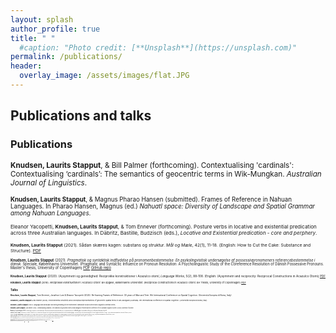 ```yaml
---
layout: splash
author_profile: true
title: " "
  #caption: "Photo credit: [**Unsplash**](https://unsplash.com)"
permalink: /publications/
header:
  overlay_image: /assets/images/flat.JPG
---
```


## Publications and talks

### Publications

<small> **Knudsen, Laurits Stapput**, & Bill Palmer (forthcoming). Contextualising 'cardinals': Contextualising ‘cardinals’: The semantics of geocentric terms in Wik-Mungkan. *Australian Journal of Linguistics*.

<small> **Knudsen, Laurits Stapput**, & Magnus Pharao Hansen (submitted). Frames of Reference in Nahuan Languages. In Pharao Hansen, Magnus (ed.) *Nahuatl space: Diversity of Landscape and Spatial Grammar among Nahuan Languages*.

<small> Eleanor Yacopetti, **Knudsen, Laurits Stapput**, & Tom Ennever (forthcoming). Posture verbs in locative and existential predication across three Australian languages. In Däbritz, Bastille, Budzisch (eds.), *Locative and Existential predication - core and perphery*.

<small> **Knudsen, Laurits Stapput** (2021). Sådan skæres kagen: substans og struktur. *Mål og Mæle*, 42(1), 11-18. (English: How to Cut the Cake: Substance and Structure). [PDF](https://osf.io/g8ds3)

<small> **Knudsen, Laurits Stapput** (2021). *Pragmatisk og syntaktisk indflydelse på pronomenbestemmelse: En psykolingvistisk undersøgelse af possessivpronomeners referencebestemmelse i dansk*. Speciale, Københavns Universitet. (Pragmatic and Syntactic Influence on Pronoun Resolution: A Psycholinguistic Study of the Coreference Resolution of Danish Possessive Pronouns. Master's thesis, University of Copenhagen) [PDF](https://osf.io/wg5vf) [GitHub repo](https://github.com/lstapputknudsen/pronoun-resolution-in-danish_masters-thesis)

<small> **Knudsen, Laurits Stapput** (2020). (A)symmetri og gensidighed: Reciprokke konstruktioner i Acazulco otomí, *Language Works*, 5(2), 88-108. (English: (A)symmetri and reciprocity: Reciprocal Constructions in Acazulco Otomí) [PDF](https://osf.io/qmfjn)

<small> **Knudsen, Laurits Stapput** (2018). *Reciprokke konstruktioner i Acazulco Otomí*. BA opgave, Københavns Universitet. (Reciprocal Constructions in Acazulco Otomí. BA Thesis, University of Copenhagen) [PDF](https://osf.io/cgqdw)

### Talks

<small> **Knudsen, Laurits Stapput**, Tom Ennever, Jonathon Lum & Eleanor Yacopetti (2024). Re-framing Frames of Reference: 30 years of Man and Tree. 9th International Conference on Spatial Cognition. (Università Europea di Roma, Italy)

<small> **Knudsen, Laurits Stapput** & Bill Palmer (2024). Environmental sensitivity and conceptual representations of geocentric spatial terms in Wik-Mungkan (Australia). 9th International Conference on Spatial Cognition. (Università Europea di Roma, Italy)

<small> **Knudsen, Laurits Stapput** (2024). Language and landscape: anchoring meaning in the environment. Newcastle Social Science and Linguistics Seminar series.

<small> **Knudsen, Laurits Stapput**, & Bill Palmer (2023). *Contextualising cardinals: The semantics of geocentric terms in Wik-Mungkan*. Presented at the conference of the Australian Linguistic Society. 30 Nov, University of Sydney.

<small> **Knudsen, Laurits Stapput** (2023). *Anchoring semantics in the landscape: Environmental and contextual influences on spatial reference in Wik-Mungkan*. Invited talk at University of Southern Denmark, Sep 20.

<small> **Knudsen, Laurits Stapput**, Tom Ennever, & Eleanor Yacopetti (2023). *Postural verbs and their roles in locative and existential predication in three Australian languages*. Presented at the 56th Annual Meeting of the Societas Linguistica Europaea. 29 Aug - 1 Sept, National and Kapodistrian University of Athens, Greece. 

<small> Ennever, Tom, **Laurits Stapput Knudsen**, & Eleanor Yacopetti (2023). *Finding Common Ground: Frames of Reference and Differential Place Marking in three Australian languages*. Presented at the 56th Annual Meeting of the Societas Linguistica Europaea. 29 Aug - 1 Sept, National and Kapodistrian University of Athens, Greece. 

<small> **Knudsen, Laurits Stapput**, Tom Ennever, Eleanor Yacopetti, Joe Blythe, Maïa Ponsonnet, Alice Gaby, & Bill Palmer (2023). *A Cognitive Discourse Analysis of task participant behaviour in elicitation situations*. Presented at the 16th International Cognitive Linguistics Conference. August 7 - 11, HHU Düsseldorf.

<small> **Knudsen, Laurits Stapput**, & Bill Palmer (2022). *The structural status of expressions of spatial frames of reference*. Presented at the 14th Conference of the Association for Linguistic Typology. 15-17 December, Austin (presented virtually)

<small> Blythe, Joe, **Laurits Stapput Knudsen**, Eleanor Yacopetti, & Tom Ennever (2022). *The Rotating Scene Machine – a topographical testbench for semantic typology*. Presented at the conference of the Australian Linguistic Society. 30 Nov - 2 Dec, Melbourne University.

<small> **Knudsen, Laurits Stapput** (2022). *Periphrasis, grammar, and lexicon: a usage-based approach to determine the structural status of spatial expressions*. Presented at the conference of the Australian Linguistic Society. 30 Nov - 2 Dec, Melbourne University.

<small> **Knudsen, Laurits Stapput**, & Magnus Pharao Hansen (2021). *Patterns of Variation in the use of spatial frames of reference in four Nahuatl varieties*. Presented at the National Science Foundation workshop "Environmental Adaptations of Spatial Grammar in Dialects of Nahuatl". 30 November-2 December. Santa Fe, New Mexico. [Abstract](https://osf.io/3fxvg)

<small> **Knudsen, Laurits Stapput**, & Magnus Pharao Hansen,  (2021). *The Coding of Motion Events in ten Versions of the Frog Story” from Hueyapan, Morelos*. Presented at the National Science Foundation workshop "Environmental Adaptations of Spatial Grammar in Dialects of Nahuatl". 30 November-2 December. Santa Fe, New Mexico. [Abstract](https://osf.io/wsm9d)

<small> Palmer, Bill, Dorothea Hoffmann, Alice Gaby, Joe Blythe, Maïa Ponsonnet, Margaret Carew, Thomas Ennever, **Laurits Stapput Knudsen** & Eleanor Yacopetti. 2021. *Geocentric spatial systems in Australian languages*. Presented at the conference of the Australian Linguistic Society. 6-9 December. Online.

<small> Palmer, Bill, Joe Blythe, Margaret Carew, Thomas Ennever, Alice Gaby, Clair Hill, Dorothea Hoffmann, **Laurits Stapput Knudsen**, Maïa Ponsonnet & Eleanor Yacopetti (2021). *OzSpace: The sociotopography of language, landscape and culture in Australia*. Presented at the First Global Australian Languages Workshop (GALW1). 17-21 May. Yale (online).

<small> **Knudsen, Laurits Stapput**, Klara Båstadt, & Gabriela Citlahua Zapahua. (2021). *Patterns of Variation in Frames of Reference in Nahuatl of Tequila and Cuaquila.* Presented at the annual meeting of the Society for the Study of Indigenous Languages of the Americas. 7-10 January. Online. [Abstract](https://osf.io/zdcru)

<small> **Knudsen, Laurits Stapput**, & Ditte Boeg Thomsen (2019). *Reciprocity in asymmetry: Cross-domain structuration in Acazulco Otomí.* Talk presented at the biannual Meeting of the Scandinavian Association for Language and Cognition. 22-24 May. Aarhus University, Denmark. [Abstract](https://osf.io/5vwne)

<small> **Knudsen, Laurits Stapput** (2018). *Reciprokke konstruktion i Acazulco Otomí.* Student conference for linguistics in Copenhagen (Sprogvidenskabelig Studenterkonference). 4 November. University of Copenhagen, Denmark.
